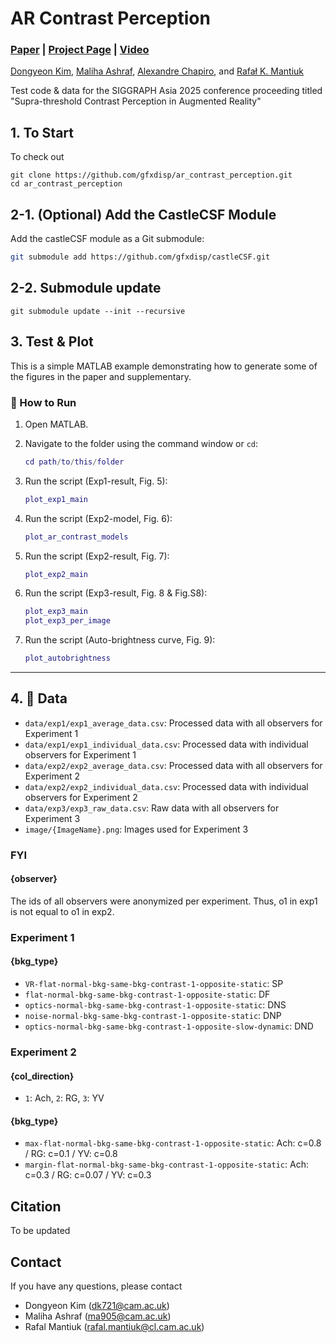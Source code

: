 # AR Contrast Perception
### [Paper](https://dongyeon93.github.io/assets/pdf/AR_contrast.pdf) | [Project Page](https://www.cl.cam.ac.uk/research/rainbow/projects/ar-contrast/) | [Video](https://www.youtube.com/watch?v=tPUkpA6VI8c)

[Dongyeon Kim](https://dongyeon93.github.io/),
[Maliha Ashraf](https://malihaashraf.github.io/),
[Alexandre Chapiro](https://achapiro.github.io/),
and [Rafał K. Mantiuk](https://www.cl.cam.ac.uk/~rkm38/)

Test code & data for the SIGGRAPH Asia 2025 conference proceeding titled "Supra-threshold Contrast Perception in Augmented Reality"

## 1. To Start

To check out
```
git clone https://github.com/gfxdisp/ar_contrast_perception.git
cd ar_contrast_perception
```

## 2-1. (Optional) Add the CastleCSF Module
Add the castleCSF module as a Git submodule:

```bash
git submodule add https://github.com/gfxdisp/castleCSF.git
```

## 2-2. Submodule update
```
git submodule update --init --recursive
```

## 3. Test & Plot

This is a simple MATLAB example demonstrating how to generate some of the figures in the paper and supplementary.

### 🚀 How to Run

1. Open MATLAB.
2. Navigate to the folder using the command window or `cd`:

    ```matlab
    cd path/to/this/folder
    ```

3. Run the script (Exp1-result, Fig. 5):

    ```matlab
    plot_exp1_main
    ```

4. Run the script (Exp2-model, Fig. 6):

    ```matlab
    plot_ar_contrast_models
    ```

5. Run the script (Exp2-result, Fig. 7):

    ```matlab
    plot_exp2_main
    ```

6. Run the script (Exp3-result, Fig. 8 & Fig.S8):

    ```matlab
    plot_exp3_main
    plot_exp3_per_image
    ```

7. Run the script (Auto-brightness curve, Fig. 9):

    ```matlab
    plot_autobrightness
    ```
---

## 4. 📁 Data

- `data/exp1/exp1_average_data.csv`: Processed data with all observers for Experiment 1
- `data/exp1/exp1_individual_data.csv`: Processed data with individual observers for Experiment 1
- `data/exp2/exp2_average_data.csv`: Processed data with all observers for Experiment 2
- `data/exp2/exp2_individual_data.csv`: Processed data with individual observers for Experiment 2
- `data/exp3/exp3_raw_data.csv`: Raw data with all observers for Experiment 3
- `image/{ImageName}.png`: Images used for Experiment 3

### FYI
#### {observer}
The ids of all observers were anonymized per experiment. Thus, o1 in exp1 is not equal to o1 in exp2.

### Experiment 1
#### {bkg_type}
- `VR-flat-normal-bkg-same-bkg-contrast-1-opposite-static`: SP
- `flat-normal-bkg-same-bkg-contrast-1-opposite-static`: DF
- `optics-normal-bkg-same-bkg-contrast-1-opposite-static`: DNS
- `noise-normal-bkg-same-bkg-contrast-1-opposite-static`: DNP
- `optics-normal-bkg-same-bkg-contrast-1-opposite-slow-dynamic`: DND

### Experiment 2
#### {col_direction}
- `1`: Ach, `2`: RG, `3`: YV

#### {bkg_type}
- `max-flat-normal-bkg-same-bkg-contrast-1-opposite-static`: Ach: c=0.8 / RG: c=0.1 / YV: c=0.8
- `margin-flat-normal-bkg-same-bkg-contrast-1-opposite-static`: Ach: c=0.3 / RG: c=0.07 / YV: c=0.3

## Citation
To be updated

## Contact
If you have any questions, please contact

- Dongyeon Kim (dk721@cam.ac.uk)
- Maliha Ashraf (ma905@cam.ac.uk)
- Rafal Mantiuk (rafal.mantiuk@cl.cam.ac.uk)
